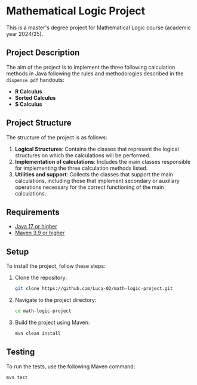 # Mathematical Logic Project
This is a master's degree project for Mathematical Logic course (academic year 2024/25).


## Project Description
The aim of the project is to implement the three following calculation methods in Java following the rules and methodologies described in the `dispense.pdf` handouts:
- **R Calculus**
- **Sorted Calculus**
- **S Calculus**

## Project Structure
The structure of the project is as follows:

1. **Logical Structures**: Contains the classes that represent the logical structures on which the calculations will be performed.
2. **Implementation of calculations**: Includes the main classes responsible for implementing the three calculation methods listed.
3. **Utilities and support**: Collects the classes that support the main calculations, including those that implement secondary or auxiliary operations necessary for the correct functioning of the main calculations.

## Requirements
- [Java 17 or higher](https://www.oracle.com/java/technologies/javase/jdk17-archive-downloads.html)
- [Maven 3.9 or higher](https://maven.apache.org/download.cgi)

## Setup
To install the project, follow these steps:

1. Clone the repository:
    ```sh
    git clone https://github.com/Luca-02/math-logic-project.git
    ```
2. Navigate to the project directory:
    ```sh
    cd math-logic-project
    ```
3. Build the project using Maven:
    ```sh
    mvn clean install
    ```

## Testing
To run the tests, use the following Maven command:
```sh
mvn test
